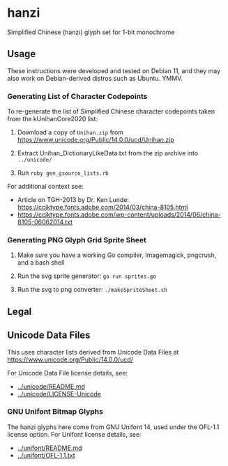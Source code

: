 # hanzi

Simplified Chinese (hanzi) glyph set for 1-bit monochrome


## Usage

These instructions were developed and tested on Debian 11, and they may also
work on Debian-derived distros such as Ubuntu. YMMV.


### Generating List of Character Codepoints

To re-generate the list of Simplified Chinese character codepoints taken from the
kUnihanCore2020 list:

1. Download a copy of `Unihan.zip` from https://www.unicode.org/Public/14.0.0/ucd/Unihan.zip

2. Extract Unihan_DictionaryLikeData.txt from the zip archive into `../unicode/`

3. Run `ruby gen_gsource_lists.rb`

For additional context see:
- Article on TGH-2013 by Dr. Ken Lunde: https://ccjktype.fonts.adobe.com/2014/03/china-8105.html
- https://ccjktype.fonts.adobe.com/wp-content/uploads/2014/06/china-8105-06062014.txt


### Generating PNG Glyph Grid Sprite Sheet

1. Make sure you have a working Go compiler, Imagemagick, pngcrush, and a bash shell

2. Run the svg sprite generator: `go run sprites.go`

3. Run the svg to png converter: `./makeSpriteSheet.sh`


## Legal

## Unicode Data Files

This uses character lists derived from Unicode Data Files at
https://www.unicode.org/Public/14.0.0/ucd/

For Unicode Data File license details, see:
- [../unicode/README.md](../unicode/README.md)
- [../unicode/LICENSE-Unicode](../unicode/LICENSE-Unicode)


### GNU Unifont Bitmap Glyphs

The hanzi glyphs here come from GNU Unifont 14, used under the OFL-1.1 license option.
For Unifont license details, see:
- [../unifont/README.md](../unifont/README.md)
- [../unifont/OFL-1.1.txt](../unifont/OFL-1.1.txt)
